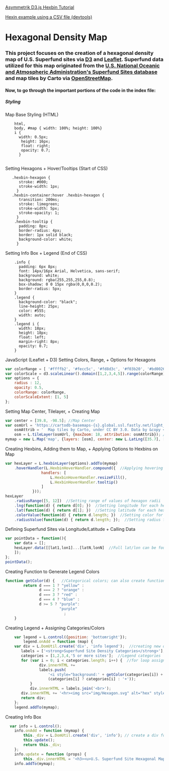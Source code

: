 <a href="https://github.com/Asymmetrik/leaflet-d3">Asymmetrik D3.js Hexbin Tutorial</a>

<a href="http://projects.delimited.io/experiments/hexbins/starbucks.html">Hexin example using a CSV file (devtools)</a>
# Hexagonal Density Map

### This project focuses on the creation of a hexagonal density map of U.S. Superfund sites via <a href="https://d3js.org/">D3</a> and <a href="https://leafletjs.com/">Leaflet</a>. Superfund data utilized for this map originated from the <a href="https://data.noaa.gov/dataset/dataset/superfund-sites">U.S. National Oceanic and Atmospheric Administration's Superfund Sites database</a> and map tiles by Carto via <a href="http://openstreetmap.org/copyright">OpenStreetMap</a>.

#### Now, to go through the important portions of the code in the index file:

##### Styling

Map Base Styling (HTML)

```
    html,
    body, #map { width: 100%; height: 100%}
    i {
      width: 0.5px;
       height: 16px;
       float: right;
       opacity: 0.7;
      }
  
```
Setting Hexagons + Hover/Tooltips (Start of CSS)
```
   .hexbin-hexagon { 
      stroke: #000;
      stroke-width: 1px;
     }
   .hexbin-container:hover .hexbin-hexagon {
      transition: 200ms;
      stroke: limegreen;
      stroke-width: 5px;
      stroke-opacity: 1;
     }
    .hexbin-tooltip {
      padding: 8px;
      border-radius: 4px;
      border: 1px solid black;
      background-color: white;
     }
```
Setting Info Box + Legend (End of CSS)
```
    .info {
      padding: 6px 8px;
      font: 14px/16px Arial, Helvetica, sans-serif;
      background: white;
      background: rgba(255,255,255,0.8);
      box-shadow: 0 0 15px rgba(0,0,0,0.2);
      border-radius: 5px;
    }
    .legend {
      background-color: "black";
      line-height: 25px;
      color: #555;
      width: auto;
    }
    .legend i {
      width: 18px;
      height: 18px;
      float: left;
      margin-right: 8px;
      opacity: 0.7;
    }
```
JavaScript (Leaflet + D3)
Setting Colors, Range, + Options for Hexagons
```javascript
var colorRange = [ '#ffffb2', '#fecc5c', '#fd8d3c', '#f03b20', '#bd0026' ];
var colorScale = d3.scaleLinear().domain([1,2,3,4,5]).range(colorRange);
var options = {
    radius : 12,
    opacity: 0.5,
    colorRange: colorRange,
    colorScaleExtent: [1, 5]
};
```
Setting Map Center, Tilelayer, + Creating Map
```javascript
var center = [39.8, -98.5]; //Map Center
var osmUrl = 'https://cartodb-basemaps-{s}.global.ssl.fastly.net/light_all/{z}/{x}/{y}.png',
    osmAttrib = '  Map tiles by Carto, under CC BY 3.0. Data by &copy <a href="http://openstreetmap.org/copyright">OpenStreetMap</a>, under ODbL and <a href="https://data.noaa.gov/dataset/dataset/superfund-sites">NOAA</a>.',
    osm = L.tileLayer(osmUrl, {maxZoom: 18, attribution: osmAttrib}); //Tilelayer
mymap = new L.Map('map', {layers: [osm], center: new L.LatLng([35.7], [-98]), zoom: 4}); // Creating map
```
Creating Hexbins, Adding them to Map, + Applying Options to Hexbins on Map
```javascript
var hexLayer = L.hexbinLayer(options).addTo(mymap)
	.hoverHandler(L.HexbinHoverHandler.compound({  //Applying hovering
				handlers: [
					L.HexbinHoverHandler.resizeFill(),
					L.HexbinHoverHandler.tooltip() 
				]
			}));
hexLayer
	.radiusRange([5, 12])  //Setting range of values of hexagon radii
	.lng(function(d) { return d[0]; })  //Setting longitude for each hex
	.lat(function(d) { return d[1]; })  //Setting latitude for each hex
	.colorValue(function(d) { return d.length; })  //Setting color for each hex
	.radiusValue(function(d) { return d.length; });  //Setting radius for each hex
```
Defining Superfund Sites via Longitude/Latitude + Calling Data
```javascript
var pointData = function(){
    var data = [];
    hexLayer.data([[lat1,lon1]...[latN,lonN]  //Full lat/lon can be found in index file
    ]);
};
pointData();
```
Creating Function to Generate Legend Colors
```javascript
function getColor(d) {   //Categorical colors; can also create function to assign color based on continuous values
        return d === 1 ? "yellow" :
               d === 2 ? "orange" :
               d === 3 ? "red" :
               d === 4 ? "blue" :
               d >= 5 ? "purple":
                        "purple"
                          ;
    }
```
Creating Legend + Assigning Categories/Colors
```javascript
    var legend = L.control({position: 'bottomright'});
        legend.onAdd = function (map) {
    var div = L.DomUtil.create('div', 'info legend');  //creating new div for legend
       labels = ['<strong>Superfund Site Density Categories</strong>'],   //Legend title
       categories = [1,2,3,4,'5 or more sites'];  //Legend categories
       for (var i = 0; i < categories.length; i++) {  //for loop assigning colors + categories
               div.innerHTML +=
               labels.push(
                   '<i style="background:' + getColor(categories[i]) + '"></i> ' +
                   (categories[i] ? categories[i] : '+'));
           }
           div.innerHTML = labels.join('<br>');
	   div.innerHTML += '<hr><img src="img/Hexagon.svg" alt="hex" style="width:70px;height:70px;"></img><em>Larger Hexagons = Higher Density</em>'
       return div;
    };
    legend.addTo(mymap);
```
Creating Info Box
```javascript
  var info = L.control();
    info.onAdd = function (mymap) {
        this._div = L.DomUtil.create('div', 'info'); // create a div for info box
        this.update();
        return this._div;
    };
    info.update = function (props) {
        this._div.innerHTML = '<h3><u>U.S. Superfund Site Hexagonal Map</u></h3>' + '<h4>Superfund sites are locations in the U.S. with extensive </br> environmental contamination that the federal government </br> has designated for cleanup fund allocation.</h4>' + 'Data Source: U.S. Department of Commerce - NOAA'};
    info.addTo(mymap);
```
